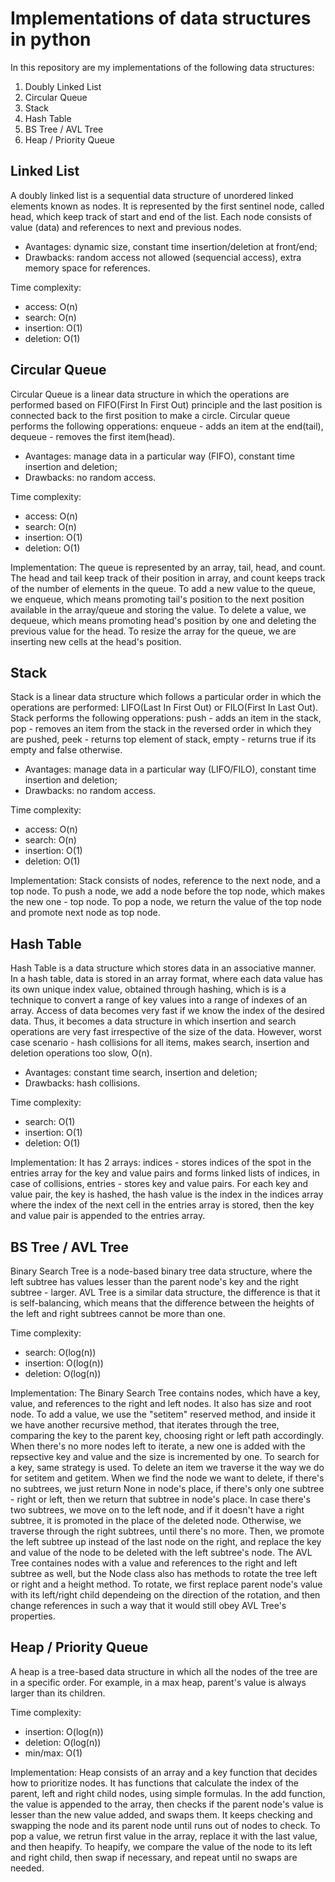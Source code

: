 # Implementations of data structures in python
In this repository are my implementations of the following data structures:
1. Doubly Linked List
2. Circular Queue
3. Stack
4. Hash Table
5. BS Tree / AVL Tree
6. Heap / Priority Queue

## Linked List
A doubly linked list is a sequential data structure of unordered linked elements known as nodes. It is represented by the first sentinel node, called head, which keep track of start and end of the list. Each node consists of value (data) and references to next and previous nodes.
* Avantages: dynamic size, constant time insertion/deletion at front/end;
* Drawbacks: random access not allowed (sequencial access), extra memory space for references.

Time complexity:
* access: O(n)
* search: O(n)
* insertion: O(1)
* deletion: O(1)

## Circular Queue
Circular Queue is a linear data structure in which the operations are performed based on FIFO(First In First Out) principle and the last position is connected back to the first position to make a circle. Circular queue performs the following opperations: enqueue - adds an item at the end(tail), dequeue - removes the first item(head).
* Avantages: manage data in a particular way (FIFO), constant time insertion and deletion;
* Drawbacks: no random access.

Time complexity:
* access: O(n)
* search: O(n)
* insertion: O(1)
* deletion: O(1)

Implementation:
The queue is represented by an array, tail, head, and count. The head and tail keep track of their position in array, and count keeps track of the number of elements in the queue. To add a new value to the queue, we enqueue, which means promoting tail's position to the next position available in the array/queue and storing the value. To delete a value, we dequeue, which means promoting head's position by one and deleting the previous value for the head. To resize the array for the queue, we are inserting new cells at the head's position.

## Stack
Stack is a linear data structure which follows a particular order in which the operations are performed: LIFO(Last In First Out) or FILO(First In Last Out). Stack performs the following opperations: push - adds an item in the stack, pop - removes an item from the stack in the reversed order in which they are pushed, peek - returns top element of stack, empty - returns true if its empty and false otherwise.
* Avantages: manage data in a particular way (LIFO/FILO), constant time insertion and deletion;
* Drawbacks: no random access.

Time complexity:
* access: O(n)
* search: O(n)
* insertion: O(1)
* deletion: O(1)

Implementation:
Stack consists of nodes, reference to the next node, and a top node. To push a node, we add a node before the top node, which makes the new one - top node. To pop a node, we return the value of the top node and promote next node as top node.

## Hash Table
Hash Table is a data structure which stores data in an associative manner. In a hash table, data is stored in an array format, where each data value has its own unique index value, obtained through hashing, which is is a technique to convert a range of key values into a range of indexes of an array. Access of data becomes very fast if we know the index of the desired data. Thus, it becomes a data structure in which insertion and search operations are very fast irrespective of the size of the data. However, worst case scenario - hash collisions for all items, makes search, insertion and deletion operations too slow, O(n).
* Avantages: constant time search, insertion and deletion;
* Drawbacks: hash collisions.

Time complexity:
* search: O(1)
* insertion: O(1)
* deletion: O(1)

Implementation:
It has 2 arrays: indices - stores indices of the spot in the entries array for the key and value pairs and forms linked lists of indices, in case of collisions, entries - stores key and value pairs. For each key and value pair, the key is hashed, the hash value is the index in the indices array where the index of the next cell in the entries array is stored, then the key and value pair is appended to the entries array.

## BS Tree / AVL Tree
Binary Search Tree is a node-based binary tree data structure, where the left subtree has values lesser than the parent node's key and the right subtree - larger. AVL Tree is a similar data structure, the difference is that it is self-balancing, which means that the difference between the heights of the left and right subtrees cannot be more than one.

Time complexity:
* search: O(log(n))
* insertion: O(log(n))
* deletion: O(log(n))

Implementation:
The Binary Search Tree contains nodes, which have a key, value, and references to the right and left nodes. It also has size and root node. To add a value, we use the "setitem" reserved method, and inside it we have another recursive method, that iterates through the tree, comparing the key to the parent key, choosing right or left path accordingly. When there's no more nodes left to iterate, a new one is added with the repsective key and value and the size is incremented by one. To search for a key, same strategy is used. To delete an item we traverse it the way we do for setitem and getitem. When we find the node we want to delete, if there's no subtrees, we just return None in node's place, if there's only one subtree - right or left, then we return that subtree in node's place. In case there's two subtrees, we move on to the left node, and if it doesn't have a right subtree, it is promoted in the place of the deleted node. Otherwise, we traverse through the right subtrees, until there's no more. Then, we promote the left subtree up instead of the last node on the right, and replace the key and value of the node to be deleted with the left subtree's node.
The AVL Tree containes nodes with a value and references to the right and left subtree as well, but the Node class also has methods to rotate the tree left or right and a height method. To rotate, we first replace parent node's value with its left/right child dependeing on the direction of the rotation, and then change references in such a way that it would still obey AVL Tree's properties.

## Heap / Priority Queue

A heap is a tree-based data structure in which all the nodes of the tree are in a specific order. For example, in a max heap, parent's value is always larger than its children. 

Time complexity:
* insertion: O(log(n))
* deletion: O(log(n))
* min/max: O(1)

Implementation:
Heap consists of an array and a key function that decides how to prioritize nodes. It has functions that calculate the index of the parent, left and right child nodes, using simple formulas. In the add function, the value is appended to the array, then checks if the parent node's value is lesser than the new value added, and swaps them. It keeps checking and swapping the node and its parent node until runs out of nodes to check. To pop a value, we retrun first value in the array, replace it with the last value, and then heapify. To heapify, we compare the value of the node to its left and right child, then swap if necessary, and repeat until no swaps are needed.


